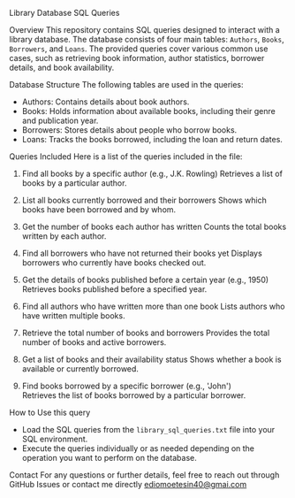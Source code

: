 Library Database SQL Queries

Overview
This repository contains SQL queries designed to interact with a library database. The database consists of four main tables: `Authors`, `Books`, `Borrowers`, and `Loans`. The provided queries cover various common use cases, such as retrieving book information, author statistics, borrower details, and book availability.

Database Structure
The following tables are used in the queries:
- Authors: Contains details about book authors.
- Books: Holds information about available books, including their genre and publication year.
- Borrowers: Stores details about people who borrow books.
- Loans: Tracks the books borrowed, including the loan and return dates.

 Queries Included
Here is a list of the queries included in the file:

1. Find all books by a specific author (e.g., J.K. Rowling)
   Retrieves a list of books by a particular author.

2. List all books currently borrowed and their borrowers
   Shows which books have been borrowed and by whom.

3. Get the number of books each author has written
   Counts the total books written by each author.

4. Find all borrowers who have not returned their books yet 
   Displays borrowers who currently have books checked out.

5. Get the details of books published before a certain year (e.g., 1950) 
   Retrieves books published before a specified year.

6. Find all authors who have written more than one book 
   Lists authors who have written multiple books.

7. Retrieve the total number of books and borrowers 
   Provides the total number of books and active borrowers.

8. Get a list of books and their availability status
   Shows whether a book is available or currently borrowed.

9. Find books borrowed by a specific borrower (e.g., 'John')  
   Retrieves the list of books borrowed by a particular borrower.

How to Use this query
- Load the SQL queries from the `library_sql_queries.txt` file into your SQL environment.
- Execute the queries individually or as needed depending on the operation you want to perform on the database.

Contact
For any questions or further details, feel free to reach out through GitHub Issues or contact me directly ediomoetesin40@gmai.com

